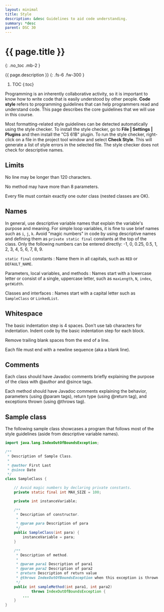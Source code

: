 ```yaml
---
layout: minimal
title: Style
description: &desc Guidelines to aid code understanding.
summary: *desc
parent: DSC 30
---
```


# {{ page.title }}
{: .no_toc .mb-2 }

{{ page.description }}
{: .fs-6 .fw-300 }

1. TOC
{:toc}

Programming is an inherently collaborative activity, so it is important to know how to write code that is easily understood by other people. **Code style** refers to programming guidelines that can help programmers read and understand code. This page describes the core guidelines that we will use in this course.

Most formatting-related style guidelines can be detected automatically using the style checker. To install the style checker, go to **File \| Settings \| Plugins** and then install the "CS 61B" plugin. To run the style checker, right-click on a file in the project tool window and select **Check Style**. This will generate a list of style errors in the selected file. The style checker does not check for descriptive names.

## Limits

No line may be longer than 120 characters.

No method may have more than 8 parameters.

Every file must contain exactly one outer class (nested classes are OK).

## Names

In general, use descriptive variable names that explain the variable's purpose and meaning. For simple loop variables, it is fine to use brief names such as `i`, `j`, `k`. Avoid "magic numbers" in code by using descriptive names and defining them as `private static final` constants at the top of the class. Only the following numbers can be entered directly: -1, 0, 0.25, 0.5, 1, 2, 3, 4, 5, 6, 7, 8, 9.

`static final` constants
: Name them in all capitals, such as `RED` or `DEFAULT_NAME`.

Parameters, local variables, and methods
: Names start with a lowercase letter or consist of a single, uppercase letter, such as `maxLength`, `N`, `index`, `getWidth`.

Classes and interfaces
: Names start with a capital letter such as `SampleClass` or `LinkedList`.

## Whitespace

The basic indentation step is 4 spaces. Don't use tab characters for indentation. Indent code by the basic indentation step for each block.

Remove trailing blank spaces from the end of a line.

Each file must end with a newline sequence (aka a blank line).

## Comments

Each class should have Javadoc comments briefly explaining the purpose of the class with @author and @since tags.

Each method should have Javadoc comments explaining the behavior, parameters (using @param tags), return type (using @return tag), and exceptions thrown (using @throws tag).

## Sample class

The following sample class showcases a program that follows most of the style guidelines (aside from descriptive variable names).

```java
import java.lang.IndexOutOfBoundsException;

/**
 * Description of Sample Class.
 *
 * @author First Last
 * @since Date
 */
class SampleClass {

    // Avoid magic numbers by declaring private constants.
    private static final int MAX_SIZE = 100;

    private int instanceVariable;

    /**
     * Description of constructor.
     *
     * @param para Description of para
     */
    public SampleClass(int para) {
        instanceVariable = para;
    }

    /**
     * Description of method.
     *
     * @param para1 Description of para1
     * @param para2 Description of para2
     * @return Description of return value
     * @throws IndexOutOfBoundsException when this exception is thrown
     */
    public int sampleMethod(int para1, int para2)
            throws IndexOutOfBoundsException {
        ...
    }
}
```
